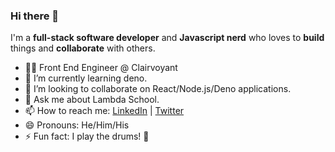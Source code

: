 ### Hi there 👋

I'm a **full-stack software developer** and **Javascript nerd** who loves to **build** things and **collaborate** with others.

- 👨‍💻  Front End Engineer @ Clairvoyant
- 🌱  I’m currently learning deno.
- 👯  I’m looking to collaborate on React/Node.js/Deno applications.
- 💬  Ask me about Lambda School.
- 📫  How to reach me: [LinkedIn](https://www.linkedin.com/in/dislersd/) | [Twitter](https://twitter.com/dislersd)
- 😄  Pronouns: He/Him/His
- ⚡  Fun fact: I play the drums! 🥁
